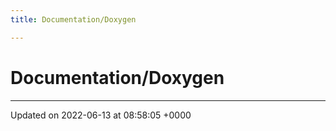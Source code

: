 ```yaml
---
title: Documentation/Doxygen

---
```


# Documentation/Doxygen








-------------------------------

Updated on 2022-06-13 at 08:58:05 +0000
